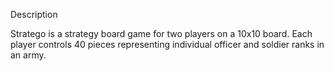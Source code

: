 Description 


Stratego is a strategy board game for two players on a 10x10 board. Each player controls 40 pieces representing individual officer and soldier ranks in an army.


